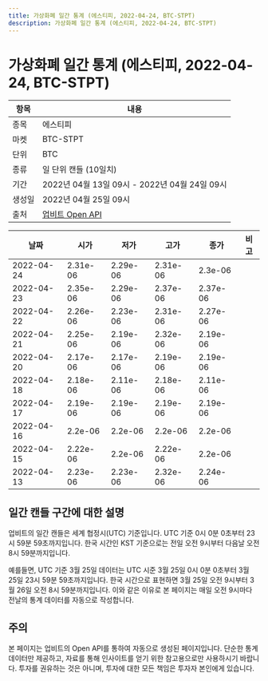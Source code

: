 ```yaml
---
title: 가상화폐 일간 통계 (에스티피, 2022-04-24, BTC-STPT)
description: 가상화폐 일간 통계 (에스티피, 2022-04-24, BTC-STPT)
---
```



가상화폐 일간 통계 (에스티피, 2022-04-24, BTC-STPT)
===

|항목|내용|
|--|--|
|종목|에스티피|
|마켓|BTC-STPT|
|단위|BTC|
|종류|일 단위 캔들 (10일치)|
|기간|2022년 04월 13일 09시 - 2022년 04월 24일 09시|
|생성일|2022년 04월 25일 09시|
|출처|[업비트 Open API](https://docs.upbit.com)|


|날짜|시가|저가|고가|종가|비고|
|--|--|--|--|--|--|
|2022-04-24|2.31e-06|2.29e-06|2.31e-06|2.3e-06|    |
|2022-04-23|2.35e-06|2.29e-06|2.37e-06|2.37e-06|    |
|2022-04-22|2.26e-06|2.23e-06|2.31e-06|2.27e-06|    |
|2022-04-21|2.25e-06|2.19e-06|2.32e-06|2.19e-06|    |
|2022-04-20|2.17e-06|2.17e-06|2.19e-06|2.19e-06|    |
|2022-04-18|2.18e-06|2.11e-06|2.18e-06|2.11e-06|    |
|2022-04-17|2.19e-06|2.19e-06|2.19e-06|2.19e-06|    |
|2022-04-16|2.2e-06|2.2e-06|2.2e-06|2.2e-06|    |
|2022-04-15|2.22e-06|2.2e-06|2.22e-06|2.2e-06|    |
|2022-04-13|2.23e-06|2.23e-06|2.32e-06|2.24e-06|    |


일간 캔들 구간에 대한 설명
---


업비트의 일간 캔들은 세계 협정시(UTC) 기준입니다. 
UTC 기준 0시 0분 0초부터 23시 59분 59초까지입니다. 
한국 시간인 KST 기준으로는 전일 오전 9시부터 다음날 오전 8시 59분까지입니다. 


예를들면, UTC 기준 3월 25일 데이터는 UTC 시준 3월 25일 0시 0분 0초부터 3월 25일 23시 59분 59초까지입니다. 
한국 시간으로 표현하면 3월 25일 오전 9시부터 3월 26일 오전 8시 59분까지입니다. 
이와 같은 이유로 본 페이지는 매일 오전 9시마다 전날의 통계 데이터를 자동으로 작성합니다. 


주의
---


본 페이지는 업비트의 Open API를 통하여 자동으로 생성된 페이지입니다. 
단순한 통계 데이터만 제공하고, 자료를 통해 인사이트를 얻기 위한 참고용으로만 사용하시기 바랍니다. 
투자를 권유하는 것은 아니며, 투자에 대한 모든 책임은 투자자 본인에게 있습니다. 

